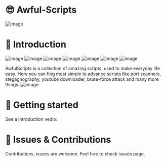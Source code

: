 # 😎 Awful-Scripts
![image](https://img.shields.io/static/v1?logoColor=black&style=plastic&logo=Awesome-Lists&label=🗿&message=awesome&color=ff69b4)
# 📌 Introduction
![image](https://img.shields.io/static/v1?label=language&message=python&color=brightgreen)
![image](https://img.shields.io/static/v1?label=language&message=ruby&color=brightgreen)
![image](https://img.shields.io/static/v1?label=language&message=perl&color=brightgreen)
![image](https://img.shields.io/static/v1?label=language&message=html-css-jscript&color=brightgreen)
![image](https://img.shields.io/static/v1?label=language&message=c++&color=brightgreen)
![image](https://img.shields.io/static/v1?label=language&message=bash&color=brightgreen)
![image](https://img.shields.io/static/v1?label=language&message=php&color=brightgreen)

AwfulScripts is a collection of amazing scripts, used to make everyday life easy. Here you can fing most simple to advance scripts like port scanners, stegagnography, youtube downloader, brute-force attack and many more things.
![image](https://user-images.githubusercontent.com/83164668/122360567-1aefa100-cf74-11eb-9830-5565a901c44e.png)

# 🚀 Getting started
See a introduction vedio:




# 🤝 Issues & Contributions
Contributions, issues are welcome. Feel free to check issues page.
